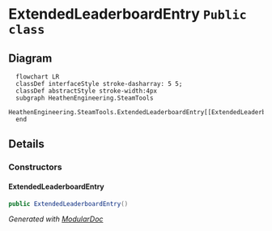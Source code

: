 # ExtendedLeaderboardEntry `Public class`

## Diagram
```mermaid
  flowchart LR
  classDef interfaceStyle stroke-dasharray: 5 5;
  classDef abstractStyle stroke-width:4px
  subgraph HeathenEngineering.SteamTools
  HeathenEngineering.SteamTools.ExtendedLeaderboardEntry[[ExtendedLeaderboardEntry]]
  end
```

## Details
### Constructors
#### ExtendedLeaderboardEntry
```csharp
public ExtendedLeaderboardEntry()
```

*Generated with* [*ModularDoc*](https://github.com/hailstorm75/ModularDoc)
